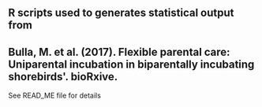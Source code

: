 R scripts used to generates statistical output from
--------------- 
Bulla, M. et al. (2017). Flexible parental care: Uniparental incubation in biparentally incubating shorebirds'. bioRxive. 
---------------- 
See READ_ME file for details
